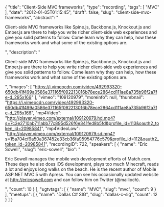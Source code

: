 {
  "title": "Client-Side MVC frameworks",
  "type": "recording",
  "tags": [
    "MVC"
  ],
  "date": "2012-01-05T01:15:45",
  "draft": false,
  "slug": "client-side-mvc-frameworks",
  "abstract": "<p>Client-side MVC frameworks like Spine.js, Backbone.js, Knockout.js and Ember.js are there to help you write richer client-side web experiences and give you solid patterns to follow. Come learn why they can help, how these frameworks work and what some of the existing options are.</p>",
  "description": "<p>Client-side MVC frameworks like Spine.js, Backbone.js, Knockout.js and Ember.js are there to help you write richer client-side web experiences and give you solid patterns to follow. Come learn why they can help, how these frameworks work and what some of the existing options are.</p>",
  "images": [
    "https://i.vimeocdn.com/video/492993320-650db41f499a0586e371165f092213016b78ece2864cd111ae8a735b96f2a7fe-d_295x166"
  ],
  "vimeo": "109120979",
  "moreinfo": null,
  "thumbnail": "https://i.vimeocdn.com/video/492993320-650db41f499a0586e371165f092213016b78ece2864cd111ae8a735b96f2a7fe-d_295x166",
  "mp4Video": "http://player.vimeo.com/external/109120979.hd.mp4?s=7c3e2710ab711abb77c895d526f6e341fed8b5fd&profile_id=113&oauth2_token_id=20985841",
  "mp4VideoLow": "http://player.vimeo.com/external/109120979.sd.mp4?s=15a704cf9a50a367452e33cb36fa95954776c579&profile_id=112&oauth2_token_id=20985841",
  "recordingID": 722,
  "speakers": [
    {
      "name": "Eric Sowell",
      "slug": "eric-sowell",
      "bio": "<p>Eric Sowell manages the mobile web development efforts of Match.com. These days he also does iOS development, plays too much Minecraft, reads a lot and enjoys long walks on the beach. He is the recent author of Mobile ASP.NET MVC 5 with Apress. You can see his occasionally updated website at http://ericsowell.com and can follow him on Twitter (@mallioch).</p>",
      "count": 10
    }
  ],
  "ugtvtags": [
    {
      "name": "MVC",
      "slug": "mvc",
      "count": 9
    }
  ],
  "meetups": [
    {
      "name": "Dallas C# SIG",
      "slug": "dallas-c-sig",
      "count": 12
    }
  ]
}
